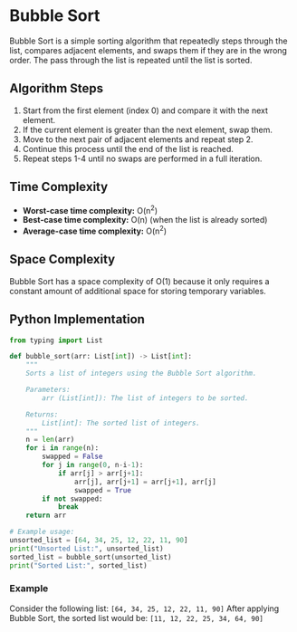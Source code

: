 # Bubble Sort

Bubble Sort is a simple sorting algorithm that repeatedly steps through the list, compares adjacent elements, and swaps them if they are in the wrong order. The pass through the list is repeated until the list is sorted.

## Algorithm Steps

1. Start from the first element (index 0) and compare it with the next element.
2. If the current element is greater than the next element, swap them.
3. Move to the next pair of adjacent elements and repeat step 2.
4. Continue this process until the end of the list is reached.
5. Repeat steps 1-4 until no swaps are performed in a full iteration.

## Time Complexity

- **Worst-case time complexity:** O(n<sup>2</sup>)
- **Best-case time complexity:** O(n) (when the list is already sorted)
- **Average-case time complexity:** O(n<sup>2</sup>)

## Space Complexity

Bubble Sort has a space complexity of O(1) because it only requires a constant amount of additional space for storing temporary variables.

## Python Implementation

```python
from typing import List

def bubble_sort(arr: List[int]) -> List[int]:
    """
    Sorts a list of integers using the Bubble Sort algorithm.

    Parameters:
        arr (List[int]): The list of integers to be sorted.

    Returns:
        List[int]: The sorted list of integers.
    """
    n = len(arr)
    for i in range(n):
        swapped = False
        for j in range(0, n-i-1):
            if arr[j] > arr[j+1]:
                arr[j], arr[j+1] = arr[j+1], arr[j]
                swapped = True
        if not swapped:
            break
    return arr

# Example usage:
unsorted_list = [64, 34, 25, 12, 22, 11, 90]
print("Unsorted List:", unsorted_list)
sorted_list = bubble_sort(unsorted_list)
print("Sorted List:", sorted_list)
```

### Example

Consider the following list: `[64, 34, 25, 12, 22, 11, 90]`
After applying Bubble Sort, the sorted list would be: `[11, 12, 22, 25, 34, 64, 90]`
